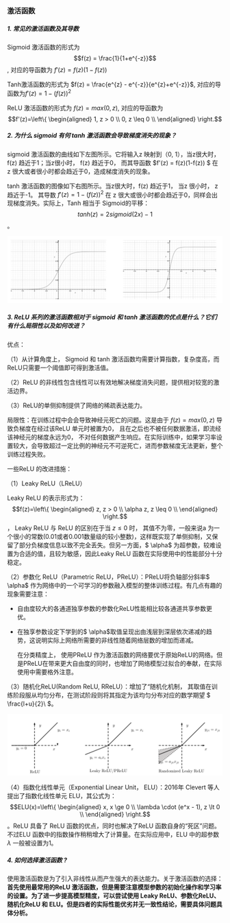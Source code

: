 

### 激活函数

##### 1. 常见的激活函数及其导数

Sigmoid 激活函数的形式为   $$f(z) = \frac{1}{1+e^{-z}}$$,  对应的导函数为    $f'(z) = f(z)(1-f(z))$

Tanh激活函数的形式为   $f(z) = \frac{e^{z} - e^{-z}}{e^{z}+e^{-z}}$,    对应的导函数为$f'(z) = 1 - (f(z))^2$ 

ReLU 激活函数的形式为  $f(z) = max(0, z)$,    对应的导函数为   $$f'(z)=\left\{
\begin{aligned}
1, z > 0 \\
0, z \leq 0 \\
\end{aligned}
\right.$$

##### 2. 为什么 sigmoid 有何 tanh 激活函数会导致梯度消失的现象？

sigmoid 激活函数的曲线如下左图所示。它将输入z 映射到（0, 1），当z很大时， f(z) 趋近于1；当z很小时， f(z) 趋近于0， 而其导函数 $f'(z) = f(z)(1-f(z)) $ 在 z 很大或者很小时都会趋近于0，造成梯度消失的现象。

tanh 激活函数的图像如下右图所示。当z很大时，f(z) 趋近于1， 当z 很小时， z 趋近于-1。 其导数 $f'(z) = 1 - (f(z))^2$  在 z 很大或很小时都会趋近于0，同样会出现梯度消失。实际上，Tanh 相当于 Sigmoid的平移：  $$tanh(z) = 2sigmoid(2x)-1$$。

![sigmoid and tanh](../img/sigmoid_and_tanh.png)

##### 3. ReLU 系列的激活函数相对于 sigmoid 和 tanh 激活函数的优点是什么？它们有什么局限性以及如何改进？

优点：

（1）从计算角度上， Sigmoid 和 tanh 激活函数均需要计算指数，复杂度高，而ReLU只需要一个阈值即可得到激活值。

（2）ReLU 的非线性包含线性可以有效地解决梯度消失问题，提供相对较宽的激活边界。

（3）ReLU的单侧抑制提供了网络的稀疏表达能力。  

局限性：在训练过程中会会导致神经元死亡的问题。这是由于 $f(z) = max(0, z)$  导致负梯度在经过该ReLU 单元时被置为0， 且在之后也不被任何数据激活，即流经该神经元的梯度永远为0， 不对任何数据产生响应。在实际训练中，如果学习率设置较大，会导致超过一定比例的神经元不可逆死亡，进而参数梯度无法更新，整个训练过程失败。

一些ReLU 的改进措施：

（1）Leaky ReLU（LReLU）

Leaky ReLU 的表示形式为：$$f(z)=\left\{
\begin{aligned}
z, z > 0 \\
\alpha z, z \leq 0 \\
\end{aligned}
\right.$$ ， Leaky ReLU 与 ReLU 的区别在于当 $z\le 0$ 时， 其值不为零，一般来说a 为一个很小的常数(0.01或者0.001数量级的较小整数)，这样既实现了单侧抑制，又保留了部分负梯度信息以致不完全丢失。但另一方面，$ \alpha$  为超参数，较难设置为合适的值，且较为敏感，因此Leaky ReLU 函数在实际使用中的性能部分十分稳定。

（2）参数化 ReLU（Parametric  ReLU，PReLU）：PReLU将负轴部分斜率$ \alpha$ 作为网络中的一个可学习的参数融入模型的整体训练过程。有几点有趣的现象需要注意：

- 自由度较大的各通道独享参数的参数化ReLU性能相比较各通道共享参数更优。

- 在独享参数设定下学到的$ \alpha$取值呈现出由浅层到深层依次递减的趋势，这说明实际上网络所需要的非线性随着网络层数的增加而递减。 

  在分类精度上， 使用PReLU 作为激活函数的网络要优于原始ReLU的网络。但是PReLU在带来更大自由度的同时，也增加了网络模型过拟合的奉献，在实际使用中需要格外注意。

（3）随机化ReLU(Random ReLU, RReLU）：增加了“随机化机制， 其取值在训练阶段服从均匀分布，在测试阶段则将其指定为该均匀分布对应的数学期望 $ \frac{l+u}{2}\ $。

![sigmoid and tanh](../img/relu_adv.png)

（4）指数化线性单元（Exponential Linear Unit， ELU）：2016年 Clevert 等人提出了指数化线性单元 ELU，其公式为： $$ELU(x)=\left\{
\begin{aligned}
x, x \ge 0 \\
\lambda \cdot (e^x - 1), z \lt 0 \\
\end{aligned}
\right.$$。ReLU 具备了 ReLU 函数的优点，同时也解决了ReLU 函数自身的“死区”问题。不过ELU 函数中的指数操作稍稍增大了计算量。在实际应用中，ELU 中的超参数 $\lambda$ 一般被设置为1。

##### 4. 如何选择激活函数 ?

使用激活函数是为了引入非线性从而产生强大的表达能力。关于激活函数的选择：**首先使用最常用的ReLU 激活函数，但是需要注意模型参数的初始化操作和学习率的设置。为了进一步提高模型精度，可以尝试使用 Leaky ReLU、参数化ReLU、随机化ReLU 和 ELU。但是四者的实际性能优劣并无一致性结论，需要具体问题具体分析。**
